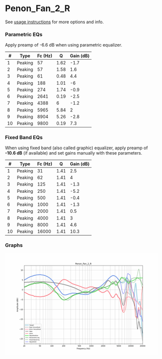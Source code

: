 # Penon_Fan_2_R
See [usage instructions](https://github.com/jaakkopasanen/AutoEq#usage) for more options and info.

### Parametric EQs
Apply preamp of -6.6 dB when using parametric equalizer.

|   # | Type    |   Fc (Hz) |    Q |   Gain (dB) |
|-----|---------|-----------|------|-------------|
|   1 | Peaking |        57 | 1.62 |        -1.7 |
|   2 | Peaking |        57 | 1.58 |         1.6 |
|   3 | Peaking |        61 | 0.48 |         4.4 |
|   4 | Peaking |       188 | 1.01 |        -6   |
|   5 | Peaking |       274 | 1.74 |        -0.9 |
|   6 | Peaking |      2641 | 0.19 |        -2.5 |
|   7 | Peaking |      4388 | 6    |        -1.2 |
|   8 | Peaking |      5965 | 5.84 |         2   |
|   9 | Peaking |      8904 | 5.26 |        -2.8 |
|  10 | Peaking |      9800 | 0.19 |         7.3 |

### Fixed Band EQs
When using fixed band (also called graphic) equalizer, apply preamp of **-10.6 dB** (if available) and set gains manually with these parameters.

|   # | Type    |   Fc (Hz) |    Q |   Gain (dB) |
|-----|---------|-----------|------|-------------|
|   1 | Peaking |        31 | 1.41 |         2.5 |
|   2 | Peaking |        62 | 1.41 |         4   |
|   3 | Peaking |       125 | 1.41 |        -1.3 |
|   4 | Peaking |       250 | 1.41 |        -5.2 |
|   5 | Peaking |       500 | 1.41 |        -0.4 |
|   6 | Peaking |      1000 | 1.41 |        -1.3 |
|   7 | Peaking |      2000 | 1.41 |         0.5 |
|   8 | Peaking |      4000 | 1.41 |         3   |
|   9 | Peaking |      8000 | 1.41 |         4.6 |
|  10 | Peaking |     16000 | 1.41 |        10.3 |

### Graphs
![](./Penon_Fan_2_R.png)
